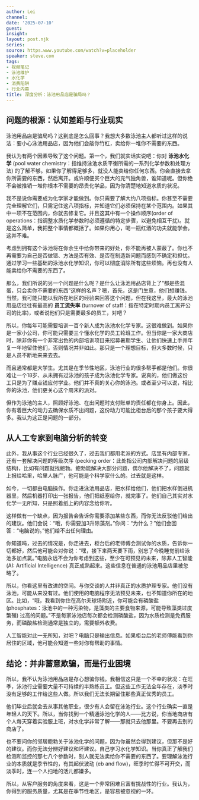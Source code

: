 ```yaml
---
author: Lei
channel: 
date: '2025-07-10'
guest: 
insight: 
layout: post.njk
series:
source: https.www.youtube.com/watch?v=placeholder
speaker: steve.com
tags:
- 视频笔记
- 泳池维护
- 水化学
- 消费陷阱
- 行业内幕
title: 深度分析：泳池用品店是骗局吗？
---
```


## 问题的根源：认知差距与行业现实


泳池用品店是骗局吗？这到底是怎么回事？我想大多数泳池主人都听过这样的说法：要小心泳池用品店，因为他们会敲你竹杠，卖给你一堆你不需要的东西。


我认为有两个因素导致了这个问题。第一个，我们就实话实说吧：你对 **泳池水化学** (pool water chemistry：指维持泳池水质平衡所需的一系列化学参数和处理方法)
的了解不够。如果你了解得足够多，就没人能卖给你任何东西。你会直接去拿你所需要的东西，然后离开。或许顺便买个巨大的充气独角兽，谁知道呢。但你绝不会被推销一堆你根本不需要的昂贵化学品，因为你清楚地知道水质的状况。

我不是说你需要成为化学家才能做到。你只需要了解大约八项指标。你甚至不需要完全理解它们，只需记住这八项指标，并知道它们必须保持在某个范围内。如果其中一项不在范围内，你就去修复它。并且这其中有一个操作顺序(order of operations：指调整水质化学参数时必须遵循的特定步骤，以避免相互干扰)。就是这么简单，我把整个事情都概括了。如果你用心，喝一瓶红酒的功夫就能学会。这并不难。

考虑到拥有这个泳池将在你余生中给你带来的好处，你不能再被人蒙蔽了。你也不再需要为自己是否做错、方法是否有效、是否在制造新问题而感到不确定和担忧。通过学习一些基础的泳池水化学知识，你可以彻底消除所有这些烦恼。再也没有人能卖给你不需要的东西了。

那么，我们所说的另一个问题是什么呢？是什么让泳池用品店背上了“都是些混蛋，只会卖你不需要的东西”这样的名声？嗯，首先，这是门生意，他们想赚钱。当然，我可能只能以我所在地区的经验来回答这个问题，但在我这里，最大的泳池用品店往往有最高的 **员工流失率** (turnover of staff：指在特定时期内员工离开公司的比率)，或者说他们只是需要最多的员工，对吧？

所以，你每年可能需要培训一百个新人成为泳池水化学专家。这很难做到。如果你是一家小公司，你可能只需要三个懂水化学的员工轮班工作。但当你是一家大商店时，除非你有一个非常出色的内部培训项目来招募暑期学生、让他们快速上手并年复一年地留住他们，否则情况并非如此。那只是一个理想目标，但大多数时候，只是人员不断地来来去去。

而且通常都是大学生。尤其是在季节性地区，泳池行业的很多帮手都是他们。你很难让一个18岁、从未拥有过泳池的孩子成为泳池化学专家。说真的，他们做这份工只是为了赚点钱应付学业。他们并不真的关心你的泳池。或者至少可以说，相比你的泳池，他们更关心这个周末的派对。

但作为泳池的主人，照顾好泳池、在出问题时支付账单的责任都在你身上。因此，你有着巨大的动力去确保水质不出问题，这份动力可能比柜台后的那个孩子要大得多。我认为这正是问题的一部分。

## 从人工专家到电脑分析的转变

此外，我从事这个行业已经很久了，过去我们都用老派的方式。店里有内部专家，还有一套解决问题的等级次序
(pecking
order：此处指公司内部解决问题的层级结构)，比如有问题就找鲍勃。鲍勃能解决大部分问题，偶尔他解决不了，问题就上报给哈里，哈里人脉广，他可能是个科学家什么的。过去就是这样。

如今，一切都由电脑操作。你走进泳池用品店，把水样给他们，他们把水样倒进机器里，然后机器打印出一张报告，他们把纸塞给你，就完事了。他们自己其实对水化学一无所知，只是照着纸上的内容念给你听。

这样做有一个缺点，因为报告会告诉你需要添加某些东西，而你无法反驳他们给出的建议。他们会说：“哦，你需要加3升除藻剂。”你问：“为什么？”他们会回答：“电脑说的。”他们给不出任何理由。

你知道吗，过去的情况是，你走进去，柜台后的老师傅会测试你的水质，告诉你一切都好，然后他可能会对你说：“嘿，接下来两天要下雨，别忘了今晚睡觉前给泳池多加点氯。”电脑永远不会为你考虑到这些，至少在可预见的未来，除非人工智能
(AI: Artificial Intelligence)
真正成熟起来。这些信息在普通的泳池用品店里被忽略了。

所以，你看这里有改进的空间。与你交谈的人并非真正的水质护理专家。他们没有泳池，可能从来没有过。他们使用的电脑程序无法预见未来，也不知道你所在的地区。比如，“哦，我看到你住在高尔夫球场附近，你可能会有磷酸盐
(phosphates：泳池中的一种污染物，是藻类的主要食物来源，可能导致藻类过度繁殖)
过高的问题。”不是每家泳池店每次都会检测磷酸盐，因为水质检测是免费服务，而磷酸盐检测通常是独立的，需要额外收费。

人工智能对此一无所知，对吧？电脑只是输出信息。如果柜台后的老师傅能看到你居住的区域，他可能会知道一些对你有帮助的事情。

## 结论：并非蓄意欺骗，而是行业困境

所以，我不认为泳池用品店是存心想骗你钱。我相信这只是一个不幸的状况：在旺季，泳池行业需要大量不可持续的半熟练员工。但这些工作无法全年存在，淡季时没有足够的工作给这些人做。所以我们无法长期留住那些真正优秀的员工。

他们毕业后就会去从事其他职业，很少有人会留在泳池行业。这个行业确实一直是年轻人的天下。所以，当你找到一个精通泳池化学的人——比方说，你当地商店有个人每天穿着实验服上班，对水化学非常了解——那就只去他那里。不要再去别的商店了。

也不要问你的邻居鲍勃关于泳池化学的问题，因为你虽然会得到建议，但那不是好的建议。而你无法分辨好建议和坏建议。自己学习水化学知识。当你真正了解我们检测和监控的那七八个参数时，别人就无法卖给你不需要的东西了。要理解泳池行业的本质就是季节性的，有其起伏波动
(eb and flow)，旺季时忙得不可开交，而淡季时，连一个人扫地的活儿都嫌多。

所以，从客户服务的角度来看，这是一个非常困难且富有挑战性的行业。我认为，你得到的服务质量，尤其是在季节性地区，是容易被忽视的一环。
